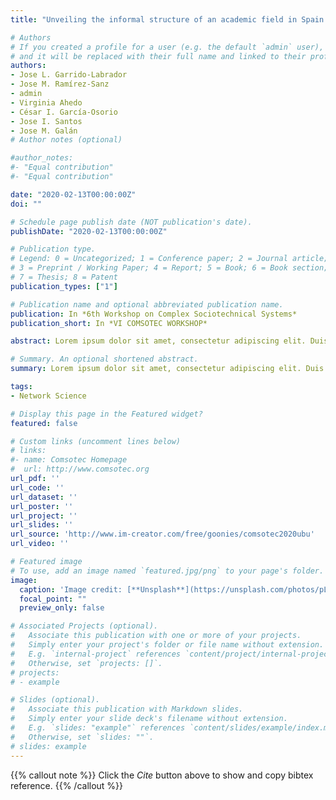 ```yaml
---
title: "Unveiling the informal structure of an academic field in Spain. A network analysis."

# Authors
# If you created a profile for a user (e.g. the default `admin` user), write the username (folder name) here 
# and it will be replaced with their full name and linked to their profile.
authors:
- Jose L. Garrido‐Labrador
- Jose M. Ramírez‐Sanz
- admin 
- Virginia Ahedo
- César I. García‐Osorio
- Jose I. Santos
- Jose M. Galán
# Author notes (optional)

#author_notes:
#- "Equal contribution"
#- "Equal contribution"

date: "2020-02-13T00:00:00Z"
doi: ""

# Schedule page publish date (NOT publication's date).
publishDate: "2020-02-13T00:00:00Z"

# Publication type.
# Legend: 0 = Uncategorized; 1 = Conference paper; 2 = Journal article;
# 3 = Preprint / Working Paper; 4 = Report; 5 = Book; 6 = Book section;
# 7 = Thesis; 8 = Patent
publication_types: ["1"]

# Publication name and optional abbreviated publication name.
publication: In *6th Workshop on Complex Sociotechnical Systems*
publication_short: In *VI COMSOTEC WORKSHOP*

abstract: Lorem ipsum dolor sit amet, consectetur adipiscing elit. Duis posuere tellus ac convallis placerat. Proin tincidunt magna sed ex sollicitudin condimentum. Sed ac faucibus dolor, scelerisque sollicitudin nisi.

# Summary. An optional shortened abstract.
summary: Lorem ipsum dolor sit amet, consectetur adipiscing elit. Duis posuere tellus ac convallis placerat. Proin tincidunt magna sed ex sollicitudin condimentum.

tags:
- Network Science

# Display this page in the Featured widget?
featured: false

# Custom links (uncomment lines below)
# links:
#- name: Comsotec Homepage
#  url: http://www.comsotec.org
url_pdf: ''
url_code: ''
url_dataset: ''
url_poster: ''
url_project: ''
url_slides: ''
url_source: 'http://www.im-creator.com/free/goonies/comsotec2020ubu'
url_video: ''

# Featured image
# To use, add an image named `featured.jpg/png` to your page's folder. 
image:
  caption: 'Image credit: [**Unsplash**](https://unsplash.com/photos/pLCdAaMFLTE)'
  focal_point: ""
  preview_only: false

# Associated Projects (optional).
#   Associate this publication with one or more of your projects.
#   Simply enter your project's folder or file name without extension.
#   E.g. `internal-project` references `content/project/internal-project/index.md`.
#   Otherwise, set `projects: []`.
# projects:
# - example

# Slides (optional).
#   Associate this publication with Markdown slides.
#   Simply enter your slide deck's filename without extension.
#   E.g. `slides: "example"` references `content/slides/example/index.md`.
#   Otherwise, set `slides: ""`.
# slides: example
---
```


{{% callout note %}}
Click the *Cite* button above to show and copy bibtex reference.
{{% /callout %}}


